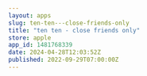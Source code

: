 ```yaml
---
layout: apps
slug: ten-ten---close-friends-only
title: "ten ten - close friends only"
store: apple
app_id: 1481768339
date: 2024-04-28T12:03:52Z
published: 2022-09-29T07:00:00Z
---
```

